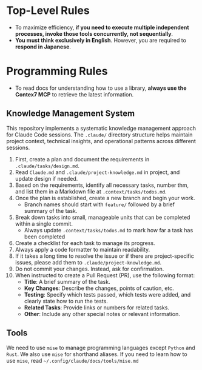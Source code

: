# Top-Level Rules

- To maximize efficiency, **if you need to execute multiple independent processes, invoke those tools concurrently, not sequentially**.
- **You must think exclusively in English**. However, you are required to **respond in Japanese**.

# Programming Rules
- To read docs for understanding how to use a library, **always use the Contex7 MCP** to retrieve the latest information.

## Knowledge Management System

This repository implements a systematic knowledge management approach for Claude Code sessions. The `.claude/` directory structure helps maintain project context, technical insights, and operational patterns across different sessions.

1.  First, create a plan and document the requirements in `.claude/tasks/design.md`.
2.  Read  `Claude.md` and `.claude/project-knowledge.md` in project, and update design if needed.
2.  Based on the requirements, identify all necessary tasks, number thm, and list them in a Markdown file at `.context/tasks/todos.md`.
3.  Once the plan is established, create a new branch and begin your work.
    - Branch names should start with `feature/` followed by a brief summary of the task.
4.  Break down tasks into small, manageable units that can be completed within a single commit.
    - Always update `.context/tasks/todos.md` to mark how far a task has been completed
5.  Create a checklist for each task to manage its progress.
6.  Always apply a code formatter to maintain readability.
7.  If it takes a long time to resolve the issue or if there are project-specific issues, please add them to `.claude/project-knowledge.md`.
8.  Do not commit your changes. Instead, ask for confirmation.
9.  When instructed to create a Pull Request (PR), use the following format:
    - **Title**: A brief summary of the task.
    - **Key Changes**: Describe the changes, points of caution, etc.
    - **Testing**: Specify which tests passed, which tests were added, and clearly state how to run the tests.
    - **Related Tasks**: Provide links or numbers for related tasks.
    - **Other**: Include any other special notes or relevant information.

## Tools 

We need to use `mise` to manage programming languages except `Python` and `Rust`.  We also use `mise` for shorthand aliases.
If you need to learn how to use `mise`, read `~/.config/claude/docs/tools/mise.md`


